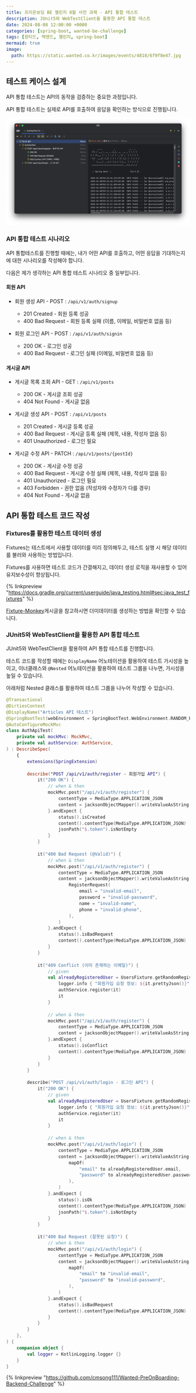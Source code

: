 ```yaml
---
title: 프리온보딩 BE 챌린지 8월 사전 과제 - API 통합 테스트
description: JUnit5와 WebTestClient을 활용한 API 통합 테스트
date: 2024-08-08 12:00:00 +0000
categories: [spring-boot, wanted-be-challenge]
tags: [원티드, 백엔드, 챌린지, spring-boot]
mermaid: true
image:
  path: https://static.wanted.co.kr/images/events/4818/6f9f8e47.jpg
---
```


## 테스트 케이스 설계
API 통합 테스트는 API의 동작을 검증하는 중요한 과정입니다.

API 통합 테스트는 실제로 API를 호출하여 응답을 확인하는 방식으로 진행됩니다. 
 
![테스트 스크린샷](/assets//images/2024-08-08/screenshot-1.png)

### API 통합 테스트 시나리오

API 통합테스트를 진행할 때에는, 내가 어떤 API를 호출하고, 어떤 응답을 기대하는지에 대한 시나리오를 작성해야 합니다.

다음은 제가 생각하는 API 통합 테스트 시나리오 중 일부입니다.

#### 회원 API
- 회원 생성 API - POST : `/api/v1/auth/signup`
  - 201 Created - 회원 등록 성공
  - 400 Bad Request - 회원 등록 실패 (이름, 이메일, 비밀번호 없음 등)

- 회원 로그인 API - POST : `/api/v1/auth/signin`
  - 200 OK - 로그인 성공
  - 400 Bad Request - 로그인 실패 (이메일, 비밀번호 없음 등)

#### 게시글 API 
- 게시글 목록 조회 API - GET : `/api/v1/posts`
  - 200 OK - 게시글 조회 성공
  - 404 Not Found - 게시글 없음

- 게시글 생성 API - POST : `/api/v1/posts`
  - 201 Created - 게시글 등록 성공
  - 400 Bad Request - 게시글 등록 실패 (제목, 내용, 작성자 없음 등)
  - 401 Unauthorized - 로그인 필요

- 게시글 수정 API - PATCH : `/api/v1/posts/{postId}`
  - 200 OK - 게시글 수정 성공
  - 400 Bad Request - 게시글 수정 실패 (제목, 내용, 작성자 없음 등)
  - 401 Unauthorized - 로그인 필요
  - 403 Forbidden - 권한 없음 (작성자와 수정자가 다를 경우)
  - 404 Not Found - 게시글 없음

## API 통합 테스트 코드 작성

### Fixtures를 활용한 테스트 데이터 생성
Fixtures는 테스트에서 사용할 데이터를 미리 정의해두고, 테스트 실행 시 해당 데이터를 불러와 사용하는 방법입니다.

Fixtures를 사용하면 테스트 코드가 간결해지고, 데이터 생성 로직을 재사용할 수 있어 유지보수성이 향상됩니다.

{% linkpreview "https://docs.gradle.org/current/userguide/java_testing.html#sec:java_test_fixtures" %}

[Fixture-Monkey](/posts/fixture-monkey/)게시글을 참고하시면 더미데이터를 생성하는 방법을 확인할 수 있습니다.

### JUnit5와 WebTestClient을 활용한 API 통합 테스트

JUnit5와 WebTestClient을 활용하여 API 통합 테스트를 진행합니다.

테스트 코드를 작성할 때에는 `DisplayName` 어노테이션을 활용하여 테스트 가시성을 높이고, 이너클래스와 `@Nested` 어노테이션을 활용하여 테스트 그룹을 나누면, 가시성을 높일 수 있습니다.

아래처럼 Nested 클래스를 활용하여 테스트 그룹을 나누어 작성할 수 있습니다.

```kotlin
@Transactional
@DirtiesContext
@DisplayName("Articles API 테스트")
@SpringBootTest(webEnvironment = SpringBootTest.WebEnvironment.RANDOM_PORT)
@AutoConfigureMockMvc
class AuthApiTest(
    private val mockMvc: MockMvc,
    private val authService: AuthService,
) : DescribeSpec(
    {
        extensions(SpringExtension)
        
        describe("POST /api/v1/auth/register - 회원가입 API") {
            it("200 OK") {
                // when & then
                mockMvc.post("/api/v1/auth/register") {
                    contentType = MediaType.APPLICATION_JSON
                    content = jacksonObjectMapper().writeValueAsString(UsersFixture.getRandomRegisterRequest())
                }.andExpect {
                    status().isCreated
                    content().contentType(MediaType.APPLICATION_JSON)
                    jsonPath("$.token").isNotEmpty
                }
            }

            it("400 Bad Request (@Valid)") {
                // when & then
                mockMvc.post("/api/v1/auth/register") {
                    contentType = MediaType.APPLICATION_JSON
                    content = jacksonObjectMapper().writeValueAsString(
                        RegisterRequest(
                            email = "invalid-email",
                            password = "invalid-password",
                            name = "invalid-name",
                            phone = "invalid-phone",
                        ),
                    )
                }.andExpect {
                    status().isBadRequest
                    content().contentType(MediaType.APPLICATION_JSON)
                }
            }

            it("409 Conflict (이미 존재하는 이메일)") {
                // given
                val alreadyRegisteredUser = UsersFixture.getRandomRegisterRequest().let {
                    logger.info { "회원가입 요청 정보: ${it.prettyJson()}" }
                    authService.register(it)
                    it
                }

                // when & then
                mockMvc.post("/api/v1/auth/register") {
                    contentType = MediaType.APPLICATION_JSON
                    content = jacksonObjectMapper().writeValueAsString(alreadyRegisteredUser)
                }.andExpect {
                    status().isConflict
                    content().contentType(MediaType.APPLICATION_JSON)
                }
            }
        }

        describe("POST /api/v1/auth/login - 로그인 API") {
            it("200 OK") {
                // given
                val alreadyRegisteredUser = UsersFixture.getRandomRegisterRequest().let {
                    logger.info { "회원가입 요청 정보: ${it.prettyJson()}" }
                    authService.register(it)
                    it
                }

                // when & then
                mockMvc.post("/api/v1/auth/login") {
                    contentType = MediaType.APPLICATION_JSON
                    content = jacksonObjectMapper().writeValueAsString(
                        mapOf(
                            "email" to alreadyRegisteredUser.email,
                            "password" to alreadyRegisteredUser.password,
                        ),
                    )
                }.andExpect {
                    status().isOk
                    content().contentType(MediaType.APPLICATION_JSON)
                    jsonPath("$.token").isNotEmpty
                }
            }

            it("400 Bad Request (잘못된 요청)") {
                // when & then
                mockMvc.post("/api/v1/auth/login") {
                    contentType = MediaType.APPLICATION_JSON
                    content = jacksonObjectMapper().writeValueAsString(
                        mapOf(
                            "email" to "invalid-email",
                            "password" to "invalid-password",
                        ),
                    )
                }.andExpect {
                    status().isBadRequest
                    content().contentType(MediaType.APPLICATION_JSON)
                }
            }
        }
    },
) {
    companion object {
        val logger = KotlinLogging.logger {}
    }
}
```

{% linkpreview "https://github.com/cmsong111/Wanted-PreOnBoarding-Backend-Challenge" %}
